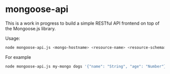 # mongoose-api

This is a work in progress to build a simple RESTful API frontend on top of the Mongoose.js library.

Usage:

```sh
node mongoose-api.js <mongo-hostname> <resource-name> <resource-schema> 
```

For example

```sh
node mongoose-api.js my-mongo dogs '{"name": "String", "age": "Number"}'
```

